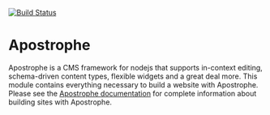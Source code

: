 [![Build Status](https://travis-ci.org/punkave/apostrophe.svg?branch=unstable)](https://travis-ci.org/punkave/apostrophe)

# Apostrophe

Apostrophe is a CMS framework for nodejs that supports in-context editing, schema-driven content types, flexible widgets and a great deal more. This module contains everything necessary to build a website with Apostrophe. Please see the [Apostrophe documentation](http://apostrophenow.org) for complete information about building sites with Apostrophe.
